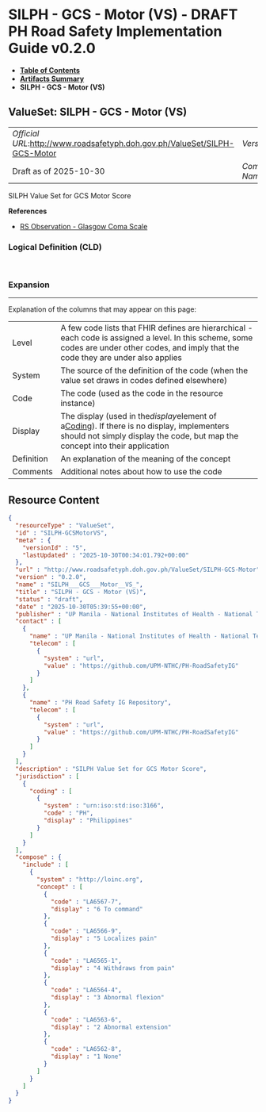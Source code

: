 # SILPH - GCS - Motor (VS) - DRAFT PH Road Safety Implementation Guide v0.2.0

* [**Table of Contents**](toc.md)
* [**Artifacts Summary**](artifacts.md)
* **SILPH - GCS - Motor (VS)**

## ValueSet: SILPH - GCS - Motor (VS) 

| | |
| :--- | :--- |
| *Official URL*:http://www.roadsafetyph.doh.gov.ph/ValueSet/SILPH-GCS-Motor | *Version*:0.2.0 |
| Draft as of 2025-10-30 | *Computable Name*:SILPH___GCS___Motor__VS_ |

 
SILPH Value Set for GCS Motor Score 

 **References** 

* [RS Observation - Glasgow Coma Scale](StructureDefinition-rs-observation-gcs.md)

### Logical Definition (CLD)

 

### Expansion

-------

 Explanation of the columns that may appear on this page: 

| | |
| :--- | :--- |
| Level | A few code lists that FHIR defines are hierarchical - each code is assigned a level. In this scheme, some codes are under other codes, and imply that the code they are under also applies |
| System | The source of the definition of the code (when the value set draws in codes defined elsewhere) |
| Code | The code (used as the code in the resource instance) |
| Display | The display (used in the*display*element of a[Coding](http://hl7.org/fhir/R4/datatypes.html#Coding)). If there is no display, implementers should not simply display the code, but map the concept into their application |
| Definition | An explanation of the meaning of the concept |
| Comments | Additional notes about how to use the code |



## Resource Content

```json
{
  "resourceType" : "ValueSet",
  "id" : "SILPH-GCSMotorVS",
  "meta" : {
    "versionId" : "5",
    "lastUpdated" : "2025-10-30T00:34:01.792+00:00"
  },
  "url" : "http://www.roadsafetyph.doh.gov.ph/ValueSet/SILPH-GCS-Motor",
  "version" : "0.2.0",
  "name" : "SILPH___GCS___Motor__VS_",
  "title" : "SILPH - GCS - Motor (VS)",
  "status" : "draft",
  "date" : "2025-10-30T05:39:55+00:00",
  "publisher" : "UP Manila - National Institutes of Health - National Telehealth Center",
  "contact" : [
    {
      "name" : "UP Manila - National Institutes of Health - National Telehealth Center",
      "telecom" : [
        {
          "system" : "url",
          "value" : "https://github.com/UPM-NTHC/PH-RoadSafetyIG"
        }
      ]
    },
    {
      "name" : "PH Road Safety IG Repository",
      "telecom" : [
        {
          "system" : "url",
          "value" : "https://github.com/UPM-NTHC/PH-RoadSafetyIG"
        }
      ]
    }
  ],
  "description" : "SILPH Value Set for GCS Motor Score",
  "jurisdiction" : [
    {
      "coding" : [
        {
          "system" : "urn:iso:std:iso:3166",
          "code" : "PH",
          "display" : "Philippines"
        }
      ]
    }
  ],
  "compose" : {
    "include" : [
      {
        "system" : "http://loinc.org",
        "concept" : [
          {
            "code" : "LA6567-7",
            "display" : "6 To command"
          },
          {
            "code" : "LA6566-9",
            "display" : "5 Localizes pain"
          },
          {
            "code" : "LA6565-1",
            "display" : "4 Withdraws from pain"
          },
          {
            "code" : "LA6564-4",
            "display" : "3 Abnormal flexion"
          },
          {
            "code" : "LA6563-6",
            "display" : "2 Abnormal extension"
          },
          {
            "code" : "LA6562-8",
            "display" : "1 None"
          }
        ]
      }
    ]
  }
}

```
